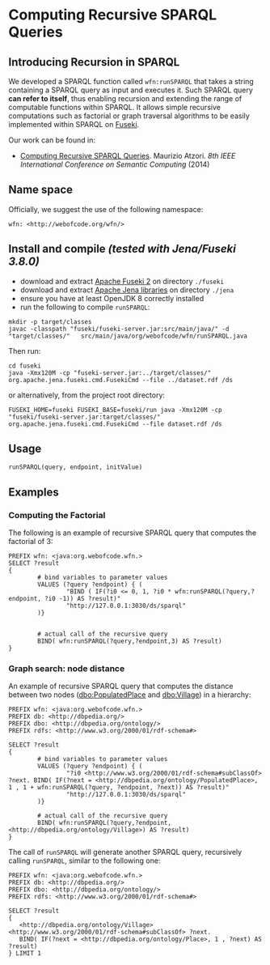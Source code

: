 Computing Recursive SPARQL Queries
==================================

Introducing Recursion in SPARQL
-------------------------------

We developed a SPARQL function called `wfn:runSPARQL` that takes a string containing a SPARQL query as input and executes it.
Such SPARQL query **can refer to itself**, thus enabling recursion and extending the range of computable functions within SPARQL.
It allows simple recursive computations such as factorial or graph traversal algorithms to be easily implemented within SPARQL on [Fuseki](https://jena.apache.org/documentation/fuseki2/).

Our work can be found in: 

 * [Computing Recursive SPARQL Queries](https://doi.org/10.1109/ICSC.2014.54). Maurizio Atzori. _8th IEEE International Conference on Semantic Computing_ (2014)


Name space
----------
Officially, we suggest the use of the following namespace:

    wfn: <http://webofcode.org/wfn/>


Install and compile *(tested with Jena/Fuseki 3.8.0)*
-------------------
- download and extract [Apache Fuseki 2](https://jena.apache.org/download/#apache-jena-fuseki) on directory `./fuseki`
- download and extract [Apache Jena libraries](https://jena.apache.org/download/#apache-jena) on directory `./jena`
- ensure you have at least OpenJDK 8 correctly installed
- run the following to compile `runSPARQL`: 
```
mkdir -p target/classes
javac -classpath "fuseki/fuseki-server.jar:src/main/java/" -d "target/classes/"   src/main/java/org/webofcode/wfn/runSPARQL.java 
```
Then run:
```
cd fuseki
java -Xmx120M -cp "fuseki-server.jar:../target/classes/" org.apache.jena.fuseki.cmd.FusekiCmd --file ../dataset.rdf /ds
```    
or alternatively, from the project root directory:
```
FUSEKI_HOME=fuseki FUSEKI_BASE=fuseki/run java -Xmx120M -cp "fuseki/fuseki-server.jar:target/classes/" org.apache.jena.fuseki.cmd.FusekiCmd --file dataset.rdf /ds
``` 
Usage
-----

`runSPARQL(query, endpoint, initValue)`


Examples
--------

### Computing the Factorial
The following is an example of recursive SPARQL query that computes the factorial of 3: 
```
PREFIX wfn: <java:org.webofcode.wfn.>
SELECT ?result 
{ 
        # bind variables to parameter values 
        VALUES (?query ?endpoint) { ( 
                "BIND ( IF(?i0 <= 0, 1, ?i0 * wfn:runSPARQL(?query,?endpoint, ?i0 -1)) AS ?result)" 
                "http://127.0.0.1:3030/ds/sparql"
        )}
  
   
        # actual call of the recursive query 
        BIND( wfn:runSPARQL(?query,?endpoint,3) AS ?result)
}
```

### Graph search: node distance
An example of recursive SPARQL query that computes the distance between two nodes ([dbo:PopulatedPlace](http://dbpedia.org/ontology/PopulatedPlace) and [dbo:Village](http://dbpedia.org/ontology/Village)) in a hierarchy: 

```
PREFIX wfn: <java:org.webofcode.wfn.>
PREFIX db: <http://dbpedia.org/>
PREFIX dbo: <http://dbpedia.org/ontology/>
PREFIX rdfs: <http://www.w3.org/2000/01/rdf-schema#>

SELECT ?result 
{ 
        # bind variables to parameter values 
        VALUES (?query ?endpoint) { ( 
                "?i0 <http://www.w3.org/2000/01/rdf-schema#subClassOf> ?next. BIND( IF(?next = <http://dbpedia.org/ontology/PopulatedPlace>, 1 , 1 + wfn:runSPARQL(?query, ?endpoint, ?next)) AS ?result)" 
                "http://127.0.0.1:3030/ds/sparql"
        )}
   
        # actual call of the recursive query 
        BIND( wfn:runSPARQL(?query,?endpoint, <http://dbpedia.org/ontology/Village>) AS ?result)
} 
```

The call of `runSPARQL` will generate another SPARQL query, recursively calling `runSPARQL`, similar to the following one:
```
PREFIX wfn: <java:org.webofcode.wfn.>
PREFIX db: <http://dbpedia.org/>
PREFIX dbo: <http://dbpedia.org/ontology/>
PREFIX rdfs: <http://www.w3.org/2000/01/rdf-schema#>

SELECT ?result 
{ 
   <http://dbpedia.org/ontology/Village> <http://www.w3.org/2000/01/rdf-schema#subClassOf> ?next. 
   BIND( IF(?next = <http://dbpedia.org/ontology/Place>, 1 , ?next) AS ?result)
} LIMIT 1
```

